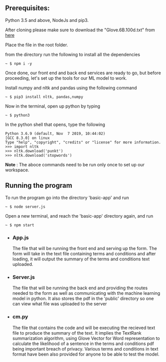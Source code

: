 
## **Prerequisites**: 
Python 3.5 and above, NodeJs and pip3.

After cloning please make sure to download the "Glove.6B.100d.txt" from [here](https://www.kaggle.com/danielwillgeorge/glove6b100dtxt)

Place the file in the root folder.

from the directory run the following to install all the dependencies
```
~ $ npm i -y
```
Once done, our front end and back end services are ready to go, but before proceeding, let's set up the tools for our ML model to work.

Install numpy and nltk  and pandas using the following command

```
~ $ pip3 install nltk, pandas,numpy
```

Now in the terminal, open up python by typing

``` 
~ $ python3
```
In the python shell that opens, type the following

```
Python 3.6.9 (default, Nov  7 2019, 10:44:02) 
[GCC 8.3.0] on linux
Type "help", "copyright", "credits" or "license" for more information.
>>> import nltk
>>> nltk.download('punkt')
>>> nltk.download('stopwords')
```
__Note__ : The aboce commands need to be run only once to set up our workspace.

## **Running the program**

To run the program
go into the directory 'basic-app' and run 
```
~ $ node server.js
```
Open a new terminal, and reach the 'basic-app' directory again, and run
``` 
~ $ npm start
```

* ###  App.js
  The file that will be running the front end and serving up the form. The form will take in the text file containing terms and conditions and after loading, it will output the summary of the terms and conditions text uploaded.
* ### Server.js
  The file that will be running the back end and providing the routes needed to the form as well as communicating with the machine learning model in python. It also stores the pdf in the 'public' directory so one can view what file was uploaded to the server
* ### cm.py
  The file that contains the code and will be executing the recieved text file to produce the summary of the text. It implies the TextRank summarization algorithm, using Glove Vector for Word representation to calculate the likelihood of a sentence in the terms and conditions pdf being important breach of privacy.
Various terms and conditions in text format have been also provided for anyone to be able to test the model.


